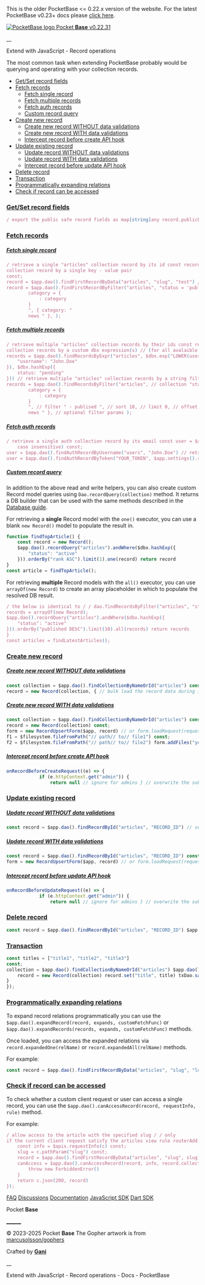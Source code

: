 This is the older PocketBase <= 0.22.x version of the website. For the latest PocketBase v0.23+ docs please [click here](https://pocketbase.io/). 

[![PocketBase logo](./js-records_files/logo.svg) Pocket **Base** v0.22.31](https://pocketbase.io/old/)

__

Extend with JavaScript - Record operations

The most common task when extending PocketBase probably would be querying and operating with your collection records.

  * [Get/Set record fields](./js-records.md#getset-record-fields)
  * [Fetch records](./js-records.md#fetch-records)
    * [Fetch single record](./js-records.md#fetch-single-record)
    * [Fetch multiple records](./js-records.md#fetch-multiple-records)
    * [Fetch auth records](./js-records.md#fetch-auth-records)
    * [Custom record query](./js-records.md#custom-record-query)
  * [Create new record](./js-records.md#create-new-record)
    * [Create new record WITHOUT data validations](./js-records.md#create-new-record-without-data-validations)
    * [Create new record WITH data validations](./js-records.md#create-new-record-with-data-validations)
    * [Intercept record before create API hook](./js-records.md#intercept-record-before-create-api-hook)
  * [Update existing record](./js-records.md#update-existing-record)
    * [Update record WITHOUT data validations](./js-records.md#update-record-without-data-validations)
    * [Update record WITH data validations](./js-records.md#update-record-with-data-validations)
    * [Intercept record before update API hook](./js-records.md#intercept-record-before-update-api-hook)
  * [Delete record](./js-records.md#delete-record)
  * [Transaction](./js-records.md#transaction)
  * [Programmatically expanding relations](./js-records.md#programmatically-expanding-relations)
  * [Check if record can be accessed](./js-records.md#check-if-record-can-be-accessed)

### [ Get/Set record fields ](./js-records.md#getset-record-fields)

```javascript
/ export the public safe record fields as map[string]any record.publicExport() / / returns a new model copy populated with the original // intial record data // (could be useful if you want to compare old and new field values) record.originalCopy() // returns a copy of the current record model populated only // with its latest data state and everything else reset to the defaults record.cleanCopy() // set the value of a single record field record.set("someField", 123) // bulk set fields from a map record.load(data) // retrieve a single record field value record.get("someField") // -> as any record.getBool("someField") // -> as bool record.getString("someField") // -> as string record.getInt("someField") // -> as int record.getFloat("someField") // -> as float64 record.getTime("someField") // -> as time.Time record.getDateTime("someField") // -> as types.DateTime record.getStringSlice("someField") // -> as []string // unmarshal a single json field value into the provided result const result = new DynamicModel({ ... }) record.unmarshalJSONField("someJsonField", result) // retrieve a single or multiple expanded data record.expandedOne("author") // -> as null|Record record.expandedAll("categories") // -> as []Record // auth records only // --- record.setPassword("123456") record.validatePassword("123456") record.passwordHash() // --- record.username() record.setUsername("john.doe") // --- record.email() record.setEmail("test@example.com") // --- record.emailVisibility() record.setEmailVisibility(false) // --- record.verified() record.setVerified(false) // --- record.tokenKey() record.setTokenKey("ABCD123") record.refreshTokenKey() // sets autogenerated TokenKey // --- record.lastResetSentAt() record.setLastResetSentAt(new DateTime()) // --- record.lastVerificationSentAt() record.setLastVerificationSentAt(new DateTime());
```

### [ Fetch records ](./js-records.md#fetch-records)

##### [ Fetch single record ](./js-records.md#fetch-single-record)

```javascript
/ retrieve a single "articles" collection record by its id const record = $app.dao().findRecordById("articles", "RECORD_ID") / / retrieve a single "articles"
collection record by a single key - value pair
const;
record = $app.dao().findFirstRecordByData("articles", "slug", "test") // retrieve a single "articles" collection record by a string filter expression // (use "{:placeholder}" to safely bind untrusted user input parameters) const;
record = $app.dao().findFirstRecordByFilter("articles", "status = 'public' &&;
        category = {
            : category
        }
        ", { category: "
        news " }, );
```

##### [ Fetch multiple records ](./js-records.md#fetch-multiple-records)

```javascript
/ retrieve multiple "articles" collection records by their ids const records = $app.dao().findRecordsByIds("articles", ["RECORD_ID1", "RECORD_ID2"]) / / retrieve multiple "articles"
collection records by a custom dbx expression(s) // (for all avalaible expressions, please check the Database guide) const;
records = $app.dao().findRecordsByExpr("articles", $dbx.exp("LOWER(username) = {:username}", {
    "username": "John.Doe"
}), $dbx.hashExp({
    status: "pending"
})) // retrieve multiple "articles" collection records by a string filter expression // (use "{:placeholder}" to safely bind untrusted user input parameters) const;
records = $app.dao().findRecordsByFilter("articles", // collection "status = 'public' &&;
        category = {
            : category
        }
        ", // filter " - publised ", // sort 10, // limit 0, // offset { category: "
        news " }, // optional filter params );
```

##### [ Fetch auth records ](./js-records.md#fetch-auth-records)

```javascript
/ retrieve a single auth collection record by its email const user = $app.dao().findAuthRecordByEmail("users", "test@example.com") / / retrieve a single auth collection record by its username(
    case insensitive) const;
user = $app.dao().findAuthRecordByUsername("users", "John.Doe") // retrieve a single auth collection record by its JWT (auth, password reset, etc.) const;
user = $app.dao().findAuthRecordByToken("YOUR_TOKEN", $app.settings().recordAuthToken.secret);
```

##### [ Custom record query ](./js-records.md#custom-record-query)

In addition to the above read and write helpers, you can also create custom Record model queries using `Dao.recordQuery(collection)` method. It returns a DB builder that can be used with the same methods described in the [Database guide](./js-database.md).

For retrieving a **single** Record model with the `one()` executor, you can use a blank `new Record()` model to populate the result in.

```javascript
function findTopArticle() {
    const record = new Record();
    $app.dao().recordQuery("articles").andWhere($dbx.hashExp({
        "status": "active"
    })).orderBy("rank ASC").limit(1).one(record) return record
}
const article = findTopArticle();
```

For retrieving **multiple** Record models with the `all()` executor, you can use `arrayOf(new Record)` to create an array placeholder in which to populate the resolved DB result.

```javascript
/ the below is identical to / / dao.findRecordsByFilter("articles", "status = 'active'", '-published', 10) // but allows more advanced use cases and filtering (aggregations, subqueries, etc.) function findLatestArticles() { const;
records = arrayOf(new Record);
$app.dao().recordQuery("articles").andWhere($dbx.hashExp({
    "status": "active"
})).orderBy("published DESC").limit(10).all(records) return records
}
const articles = findLatestArticles();
```

### [ Create new record ](./js-records.md#create-new-record)

##### [ Create new record WITHOUT data validations ](./js-records.md#create-new-record-without-data-validations)

```javascript
const collection = $app.dao().findCollectionByNameOrId("articles") const;
record = new Record(collection, { // bulk load the record data during initialization "title": "Lorem ipsum", "active": true }) // or load individual fields separately record.set("someOtherField", 123) $app.dao().saveRecord(record);
```

##### [ Create new record WITH data validations ](./js-records.md#create-new-record-with-data-validations)

```javascript
const collection = $app.dao().findCollectionByNameOrId("articles") const;
record = new Record(collection) const;
form = new RecordUpsertForm($app, record) // or form.loadRequest(request, "") form.loadData({ "title": "Lorem ipsum", "active": true, "someOtherField": 123, }) // manually upload file(s) const;
f1 = $filesystem.fileFromPath("// path// to// file1") const;
f2 = $filesystem.fileFromPath("// path// to// file2") form.addFiles("yourFileField1", f1, f2) // or mark file(s) for deletion form.removeFiles("yourFileField2", "demo_xzihx0w.png") // validate and submit (internally it calls $app.dao().saveRecord(record) in a transaction) form.submit();
```

##### [ Intercept record before create API hook ](./js-records.md#intercept-record-before-create-api-hook)

```javascript
onRecordBeforeCreateRequest((e) => {
            if (e.httpContext.get("admin")) {
                return null // ignore for admins } // overwrite the submitted "active" field value to false e.record.set("active", false) // or you can also prevent the create event by returning an error, eg.: if (e.record.get("status") != "pending") { throw new BadRequestError("status must be pending") } }, "articles")
```

### [ Update existing record ](./js-records.md#update-existing-record)

##### [ Update record WITHOUT data validations ](./js-records.md#update-record-without-data-validations)

```javascript
const record = $app.dao().findRecordById("articles", "RECORD_ID") // set individual fields // or bulk load with record.load({...}) record.set("title", "Lorem ipsum") record.set("active", true) record.set("someOtherField", 123) $app.dao().saveRecord(record);
```

##### [ Update record WITH data validations ](./js-records.md#update-record-with-data-validations)

```javascript
const record = $app.dao().findRecordById("articles", "RECORD_ID") const;
form = new RecordUpsertForm($app, record) // or form.loadRequest(request, "") form.loadData({ "title": "Lorem ipsum", "active": true, "someOtherField": 123, }) // validate and submit (internally it calls $app.dao().saveRecord(record) in a transaction) form.submit();
```

##### [ Intercept record before update API hook ](./js-records.md#intercept-record-before-update-api-hook)

```javascript
onRecordBeforeUpdateRequest((e) => {
            if (e.httpContext.get("admin")) {
                return null // ignore for admins } // overwrite the submitted "active" field value to false e.record.set("active", false) // or you can also prevent the create event by returning an error, eg.: if (e.record.get("status") != "pending") { throw new BadRequestError("status must be pending") } }, "articles")
```

### [ Delete record ](./js-records.md#delete-record)

```javascript
const record = $app.dao().findRecordById("articles", "RECORD_ID") $app.dao().deleteRecord(record);
```

### [ Transaction ](./js-records.md#transaction)

```javascript
const titles = ["title1", "title2", "title3"]
const;
collection = $app.dao().findCollectionByNameOrId("articles") $app.dao().runInTransaction((txDao) => { // create new record for each title for (let title of titles) { const;
    record = new Record(collection) record.set("title", title) txDao.saveRecord(record)
}
});
```

### [ Programmatically expanding relations ](./js-records.md#programmatically-expanding-relations)

To expand record relations programmatically you can use the `$app.dao().expandRecord(record, expands, customFetchFunc)` or `$app.dao().expandRecords(records, expands, customFetchFunc)` methods.

Once loaded, you can access the expanded relations via `record.expandedOne(relName)` or `record.expandedAll(relName)` methods.

For example:

```javascript
const record = $app.dao().findFirstRecordByData("articles", "slug", "lorem-ipsum") // expand the "author" and "categories" relations $app.dao().expandRecord(record, ["author", "categories"], null) // print the expanded records console.log(record.expandedOne("author")) console.log(record.expandedAll("categories"));
```

### [ Check if record can be accessed ](./js-records.md#check-if-record-can-be-accessed)

To check whether a custom client request or user can access a single record, you can use the `$app.dao().canAccessRecord(record, requestInfo, rule)` method.

For example:

```javascript
/ allow access to the article with the specified slug / / only
if the current client request satisfy the articles view rule routerAdd("get", "// articles// :slug", (c) => {
    const info = $apis.requestInfo(c) const;
    slug = c.pathParam("slug") const;
    record = $app.dao().findFirstRecordByData("articles", "slug", slug) const;
    canAccess = $app.dao().canAccessRecord(record, info, record.collection().viewRule) if (!canAccess) {
        throw new ForbiddenError()
    }
    return c.json(200, record)
});
```

[FAQ](https://pocketbase.io/old/faq) [Discussions](https://github.com/pocketbase/pocketbase/discussions) [Documentation](https://pocketbase.io/old/docs) [JavaScript SDK](https://github.com/pocketbase/js-sdk) [Dart SDK](https://github.com/pocketbase/dart-sdk)

Pocket **Base**

[__](mailto:support@pocketbase.io)[__](https://twitter.com/pocketbase)[__](https://github.com/pocketbase/pocketbase)

© 2023-2025 Pocket **Base** The Gopher artwork is from [marcusolsson/gophers](https://github.com/marcusolsson/gophers)

Crafted by [**Gani**](https://gani.bg/)

__

Extend with JavaScript - Record operations - Docs - PocketBase
